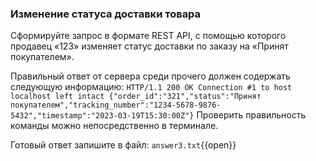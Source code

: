 ### Изменение статуса доставки товара

Сформируйте запрос в формате REST API, с помощью которого продавец «123» изменяет статус доставки по заказу на «Принят покупателем».

Правильный ответ от сервера среди прочего должен содержать следующую информацию:
`
    HTTP/1.1 200 OK
    Connection #1 to host localhost left intact
    {"order_id":"321","status":"Принят покупателем","tracking_number":"1234-5678-9876-5432","timestamp":"2023-03-19T15:30:00Z"}
`
Проверить правильность команды можно непосредственно в терминале.

Готовый ответ запишите в файл:
`answer3.txt`{{open}}

